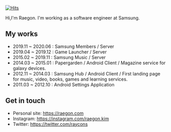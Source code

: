 [![Hits](https://hits.seeyoufarm.com/api/count/incr/badge.svg?url=https%3A%2F%2Fgithub.com%2Fraycon%2Fraycon)](https://hits.seeyoufarm.com)

Hi,I'm Raegon. I'm working as a software engineer at Samsung.

<!--
**raycon/raycon** is a ✨ _special_ ✨ repository because its `README.md` (this file) appears on your GitHub profile.

Here are some ideas to get you started:

- 🔭 I’m currently working on ...
- 🌱 I’m currently learning ...
- 👯 I’m looking to collaborate on ...
- 🤔 I’m looking for help with ...
- 💬 Ask me about ...
- 📫 How to reach me: ...
- 😄 Pronouns: ...
- ⚡ Fun fact: ...
-->

## My works

- 2019.11 ~ 2020.06 : Samsung Members / Server
- 2019.04 ~ 2019.12 : Game Launcher / Server
- 2015.02 ~ 2019.11 : Samsung Music / Server
- 2014.03 ~ 2015.01 : Papergarden / Android Client / Magazine service for galaxy devices.
- 2012.11 ~ 2014.03 : Samsung Hub / Android Client / First landing page for music, video, books, games and learning services.
- 2011.03 ~ 2012.10 : Android Settings Application

## Get in touch

- Personal site: https://raegon.com
- Instagram: https://instagram.com/raegon.kim
- Twitter: https://twitter.com/raycons

